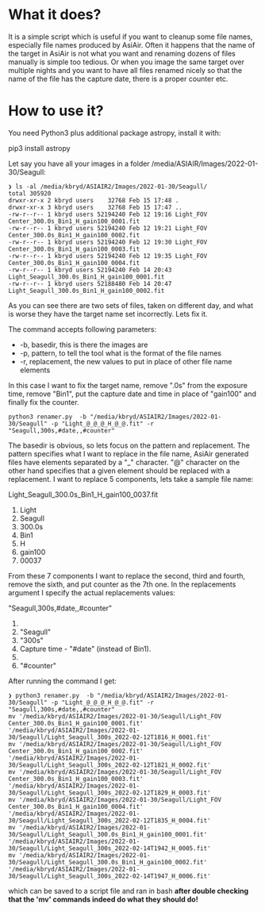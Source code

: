 
# What it does?

It is a simple script which is useful if you want to cleanup some file names, especially file names produced by AsiAir. Often it happens that the name of the target in AsiAir is not what you want and renaming dozens of files manually is simple too tedious. Or when you image the same target over multiple nights and you want to have all files renamed nicely so that the name of the file has the capture date, there is a proper counter etc.

# How to use it?

You need Python3 plus additional package astropy, install it with:

pip3 install astropy

Let say you have all your images in a folder /media/ASIAIR/Images/2022-01-30/Seagull:

```
❯ ls -al /media/kbryd/ASIAIR2/Images/2022-01-30/Seagull/
total 305920
drwxr-xr-x 2 kbryd users    32768 Feb 15 17:48 .
drwxr-xr-x 3 kbryd users    32768 Feb 15 17:47 ..
-rw-r--r-- 1 kbryd users 52194240 Feb 12 19:16 Light_FOV Center_300.0s_Bin1_H_gain100_0001.fit
-rw-r--r-- 1 kbryd users 52194240 Feb 12 19:21 Light_FOV Center_300.0s_Bin1_H_gain100_0002.fit
-rw-r--r-- 1 kbryd users 52194240 Feb 12 19:30 Light_FOV Center_300.0s_Bin1_H_gain100_0003.fit
-rw-r--r-- 1 kbryd users 52194240 Feb 12 19:35 Light_FOV Center_300.0s_Bin1_H_gain100_0004.fit
-rw-r--r-- 1 kbryd users 52194240 Feb 14 20:43 Light_Seagull_300.0s_Bin1_H_gain100_0001.fit
-rw-r--r-- 1 kbryd users 52188480 Feb 14 20:47 Light_Seagull_300.0s_Bin1_H_gain100_0002.fit
```

As you can see there are two sets of files, taken on different day, and what is worse they have the target name set incorrectly. Lets fix it.

The command accepts following parameters:

* -b, basedir, this is there the images are
* -p, pattern, to tell the tool what is the format of the file names
* -r, replacement, the new values to put in place of other file name elements

In this case I want to fix the target name, remove ".0s" from the exposure time, remove "Bin1", put the capture date and time in place of "gain100" and finally fix the counter.

```
python3 renamer.py  -b "/media/kbryd/ASIAIR2/Images/2022-01-30/Seagull" -p "Light_@_@_@_H_@_@.fit" -r "Seagull,300s,#date,,#counter"
```

The basedir is obvious, so lets focus on the pattern and replacement. The pattern specifies what I want to replace in the file name, AsiAir generated files have  elements separated by a "_" character. "@" character on the other hand specifies that a given element should be replaced with a replacement. I want to replace 5 components, lets take a sample file name:

Light_Seagull_300.0s_Bin1_H_gain100_0037.fit

1. Light
2. Seagull
3. 300.0s
4. Bin1
5. H
6. gain100
7. 00037


From these 7 components I want to replace the second, third and fourth, remove the sixth, and put counter as the 7th one. In the replacements argument I specify the actual replacements values:

"Seagull,300s,#date,,#counter"

1. <leave as it is>
2. "Seagull"
3. "300s"
4. Capture time - "#date" (instead of Bin1).
5. <remove completely>
6. "#counter"

After running the command I get:

```
❯ python3 renamer.py  -b "/media/kbryd/ASIAIR2/Images/2022-01-30/Seagull" -p "Light_@_@_@_H_@_@.fit" -r "Seagull,300s,#date,,#counter"
mv '/media/kbryd/ASIAIR2/Images/2022-01-30/Seagull/Light_FOV Center_300.0s_Bin1_H_gain100_0001.fit' '/media/kbryd/ASIAIR2/Images/2022-01-30/Seagull/Light_Seagull_300s_2022-02-12T1816_H_0001.fit'
mv '/media/kbryd/ASIAIR2/Images/2022-01-30/Seagull/Light_FOV Center_300.0s_Bin1_H_gain100_0002.fit' '/media/kbryd/ASIAIR2/Images/2022-01-30/Seagull/Light_Seagull_300s_2022-02-12T1821_H_0002.fit'
mv '/media/kbryd/ASIAIR2/Images/2022-01-30/Seagull/Light_FOV Center_300.0s_Bin1_H_gain100_0003.fit' '/media/kbryd/ASIAIR2/Images/2022-01-30/Seagull/Light_Seagull_300s_2022-02-12T1829_H_0003.fit'
mv '/media/kbryd/ASIAIR2/Images/2022-01-30/Seagull/Light_FOV Center_300.0s_Bin1_H_gain100_0004.fit' '/media/kbryd/ASIAIR2/Images/2022-01-30/Seagull/Light_Seagull_300s_2022-02-12T1835_H_0004.fit'
mv '/media/kbryd/ASIAIR2/Images/2022-01-30/Seagull/Light_Seagull_300.0s_Bin1_H_gain100_0001.fit' '/media/kbryd/ASIAIR2/Images/2022-01-30/Seagull/Light_Seagull_300s_2022-02-14T1942_H_0005.fit'
mv '/media/kbryd/ASIAIR2/Images/2022-01-30/Seagull/Light_Seagull_300.0s_Bin1_H_gain100_0002.fit' '/media/kbryd/ASIAIR2/Images/2022-01-30/Seagull/Light_Seagull_300s_2022-02-14T1947_H_0006.fit'
```

which can be saved to a script file and ran in bash **after double checking that the 'mv' commands indeed do what they should do!**
